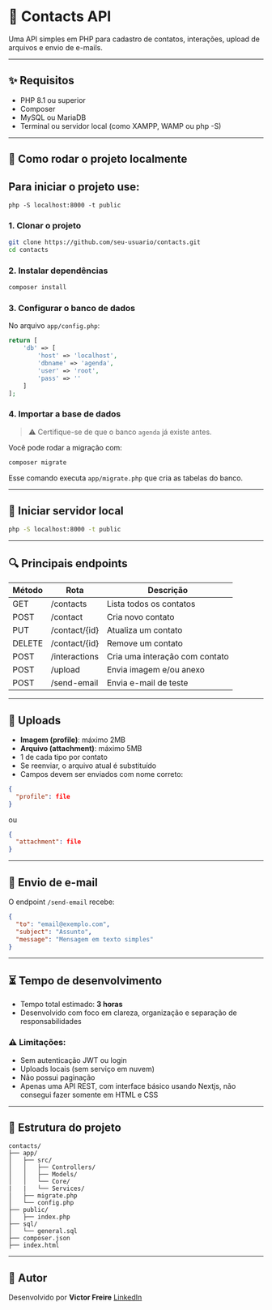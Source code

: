 # 📇 Contacts API

Uma API simples em PHP para cadastro de contatos, interações, upload de arquivos e envio de e-mails.

---

## ✨ Requisitos

- PHP 8.1 ou superior
- Composer
- MySQL ou MariaDB
- Terminal ou servidor local (como XAMPP, WAMP ou php -S)

---

## 🚀 Como rodar o projeto localmente

## Para iniciar o projeto use:

```
php -S localhost:8000 -t public
```

### 1\. Clonar o projeto

```bash
git clone https://github.com/seu-usuario/contacts.git
cd contacts
```

### 2\. Instalar dependências

```bash
composer install
```

### 3\. Configurar o banco de dados

No arquivo `app/config.php`:

```php
return [
    'db' => [
        'host' => 'localhost',
        'dbname' => 'agenda',
        'user' => 'root',
        'pass' => ''
    ]
];
```

### 4\. Importar a base de dados

> ⚠️ Certifique-se de que o banco `agenda` já existe antes.

Você pode rodar a migração com:

```bash
composer migrate
```

Esse comando executa `app/migrate.php` que cria as tabelas do banco.

---

## 🚪 Iniciar servidor local

```bash
php -S localhost:8000 -t public
```

---

## 🔍 Principais endpoints

| Método | Rota | Descrição |
| --- | --- | --- |
| GET | /contacts | Lista todos os contatos |
| POST | /contact | Cria novo contato |
| PUT | /contact/{id} | Atualiza um contato |
| DELETE | /contact/{id} | Remove um contato |
| POST | /interactions | Cria uma interação com contato |
| POST | /upload | Envia imagem e/ou anexo |
| POST | /send-email | Envia e-mail de teste |

---

## 📂 Uploads

- **Imagem (profile)**: máximo 2MB
- **Arquivo (attachment)**: máximo 5MB
- 1 de cada tipo por contato
- Se reenviar, o arquivo atual é substituído
- Campos devem ser enviados com nome correto:

```json
{
  "profile": file
}
```

ou

```json
{
  "attachment": file
}
```

---

## 🙌 Envio de e-mail

O endpoint `/send-email` recebe:

```json
{
  "to": "email@exemplo.com",
  "subject": "Assunto",
  "message": "Mensagem em texto simples"
}
```

---

## ⏳ Tempo de desenvolvimento

- Tempo total estimado: **3 horas**
- Desenvolvido com foco em clareza, organização e separação de responsabilidades

### ⚠️ Limitações:

- Sem autenticação JWT ou login
- Uploads locais (sem serviço em nuvem)
- Não possui paginação
- Apenas uma API REST, com interface básico usando Nextjs, não consegui fazer somente em HTML e CSS

---

## 🛂 Estrutura do projeto

```
contacts/
├── app/
│   ├── src/
│   │   ├── Controllers/
│   │   ├── Models/
│   │   └── Core/
|   |   └── Services/
│   ├── migrate.php
│   └── config.php
├── public/
│   ├── index.php
├── sql/
│   └── general.sql
├── composer.json
├── index.html
```

---

## 👤 Autor

Desenvolvido por **Victor Freire** [LinkedIn](https://www.linkedin.com/in/victorfreire)